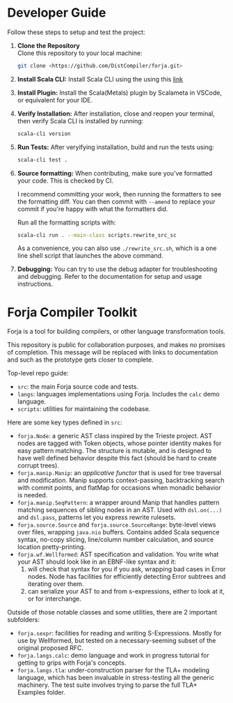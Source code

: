 # Developer Guide

Follow these steps to setup and test the project:

1. **Clone the Repository**  
   Clone this repository to your local machine:

   ```bash
   git clone <https://github.com/DistCompiler/forja.git>
   ```

2. **Install Scala CLI:**
   Install Scala CLI using the using this [link](https://scala-cli.virtuslab.org/install/)
3. **Install Plugin:**
   Install the Scala(Metals) plugin by Scalameta in VSCode, or equivalent for your IDE.

4. **Verify Installation:**
   After installation, close and reopen your terminal, then verify Scala CLI is installed by running:

   ```bash
   scala-cli version
   ```

5. **Run Tests:**
   After veryifying installation, build and run the tests using:

   ```bash
   scala-cli test .
   ```

6. **Source formatting:**
   When contributing, make sure you've formatted your code.
   This is checked by CI.

   I recommend committing your work, then running the formatters to see the formatting diff.
   You can then commit with `--amend` to replace your commit if you're happy with what the formatters did.

   Run all the formatting scripts with:
   ```bash
   scala-cli run . --main-class scripts.rewrite_src_sc
   ```

   As a convenience, you can also use `./rewrite_src.sh`, which is a one line shell script that launches the above command.

7. **Debugging:**
   You can try to use the debug adapter for troubleshooting and debugging. Refer to the documentation for setup and usage instructions.

# Forja Compiler Toolkit

Forja is a tool for building compilers, or other language transformation tools.

This repository is public for collaboration purposes, and makes no promises of completion.
This message will be replaced with links to documentation and such as the prototype gets closer to complete.

Top-level repo guide:
- `src`: the main Forja source code and tests.
- `langs`: languages implementations using Forja.
  Includes the `calc` demo language.
- `scripts`: utilities for maintaining the codebase.

Here are some key types defined in `src`:
- `forja.Node`: a generic AST class inspired by the Trieste project. AST nodes are tagged with Token objects, whose pointer identity makes for easy pattern matching. The structure is mutable, and is designed to have well defined behavior despite this fact (should be hard to create corrupt trees).
- `forja.manip.Manip`: an _applicative functor_ that is used for tree traversal and modification. Manip supports context-passing, backtracking search with commit points, and flatMap for occasions when monadic behavior is needed.
- `forja.manip.SeqPattern`: a wrapper around Manip that handles pattern matching sequences of sibling nodes in an AST. Used with `dsl.on(...)` and `dsl.pass`, patterns let you express rewrite rulesets.
- `forja.source.Source` and `forja.source.SourceRange`: byte-level views over files, wrapping `java.nio` buffers. Contains added Scala sequence syntax, no-copy slicing, line/column number calculation, and source location pretty-printing.
- `forja.wf.Wellformed`: AST specification and validation. You write what your AST should look like in an EBNF-like syntax and it:
  1. will check that syntax for you if you ask, wrapping bad cases in Error nodes. Node has facilities for efficiently detecting Error subtrees and iterating over them.
  2. can serialize your AST to and from s-expressions, either to look at it, or for interchange.

Outside of those notable classes and some utilities, there are 2 important subfolders:

- `forja.sexpr`: facilities for reading and writing S-Expressions. Mostly for use by Wellformed, but tested on a necessary-seeming subset of the original proposed RFC.
- `forja.langs.calc`: demo language and work in progress tutorial for getting to grips with Forja's concepts.
- `forja.langs.tla`: under-construction parser for the TLA+ modeling language, which has been invaluable in stress-testing all the generic machinery. The test suite involves trying to parse the full TLA+ Examples folder.

